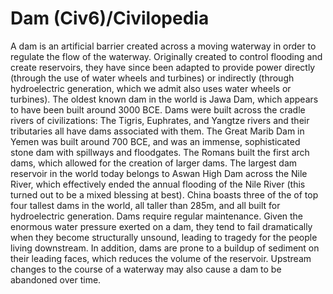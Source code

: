 # Dam (Civ6)/Civilopedia

A dam is an artificial barrier created across a moving waterway in order to regulate the flow of the waterway. Originally created to control flooding and create reservoirs, they have since been adapted to provide power directly (through the use of water wheels and turbines) or indirectly (through hydroelectric generation, which we admit also uses water wheels or turbines).
The oldest known dam in the world is Jawa Dam, which appears to have been built around 3000 BCE. Dams were built across the cradle rivers of civilizations: The Tigris, Euphrates, and Yangtze rivers and their tributaries all have dams associated with them. The Great Marib Dam in Yemen was built around 700 BCE, and was an immense, sophisticated stone dam with spillways and floodgates. The Romans built the first arch dams, which allowed for the creation of larger dams.
The largest dam reservoir in the world today belongs to Aswan High Dam across the Nile River, which effectively ended the annual flooding of the Nile River (this turned out to be a mixed blessing at best). China boasts three of the of top four tallest dams in the world, all taller than 285m, and all built for hydroelectric generation.
Dams require regular maintenance. Given the enormous water pressure exerted on a dam, they tend to fail dramatically when they become structurally unsound, leading to tragedy for the people living downstream. In addition, dams are prone to a buildup of sediment on their leading faces, which reduces the volume of the reservoir. Upstream changes to the course of a waterway may also cause a dam to be abandoned over time.